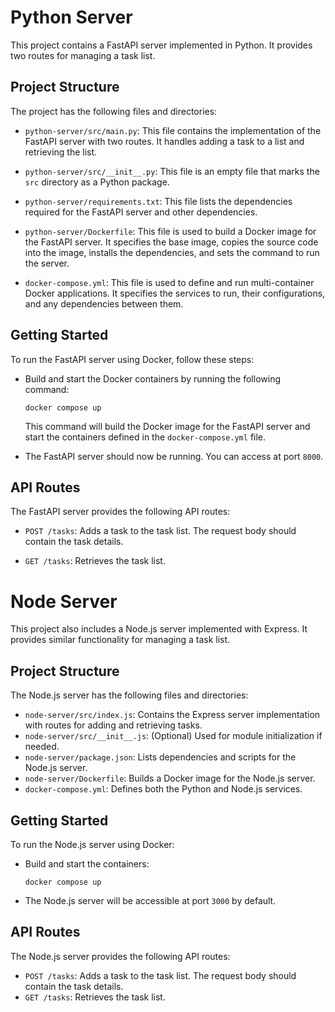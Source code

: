 # Python Server

This project contains a FastAPI server implemented in Python. It provides two routes for managing a task list.

## Project Structure

The project has the following files and directories:

- `python-server/src/main.py`: This file contains the implementation of the FastAPI server with two routes. It handles adding a task to a list and retrieving the list.

- `python-server/src/__init__.py`: This file is an empty file that marks the `src` directory as a Python package.

- `python-server/requirements.txt`: This file lists the dependencies required for the FastAPI server and other dependencies.

- `python-server/Dockerfile`: This file is used to build a Docker image for the FastAPI server. It specifies the base image, copies the source code into the image, installs the dependencies, and sets the command to run the server.

- `docker-compose.yml`: This file is used to define and run multi-container Docker applications. It specifies the services to run, their configurations, and any dependencies between them.

## Getting Started

To run the FastAPI server using Docker, follow these steps:

- Build and start the Docker containers by running the following command:

  ```shell
  docker compose up
  ```

  This command will build the Docker image for the FastAPI server and start the containers defined in the `docker-compose.yml` file.

- The FastAPI server should now be running. You can access at port `8000`.

## API Routes

The FastAPI server provides the following API routes:

- `POST /tasks`: Adds a task to the task list. The request body should contain the task details.

- `GET /tasks`: Retrieves the task list.
  
# Node Server

This project also includes a Node.js server implemented with Express. It provides similar functionality for managing a task list.

## Project Structure

The Node.js server has the following files and directories:

- `node-server/src/index.js`: Contains the Express server implementation with routes for adding and retrieving tasks.
- `node-server/src/__init__.js`: (Optional) Used for module initialization if needed.
- `node-server/package.json`: Lists dependencies and scripts for the Node.js server.
- `node-server/Dockerfile`: Builds a Docker image for the Node.js server.
- `docker-compose.yml`: Defines both the Python and Node.js services.

## Getting Started

To run the Node.js server using Docker:

- Build and start the containers:

  ```shell
  docker compose up
  ```

- The Node.js server will be accessible at port `3000` by default.

## API Routes

The Node.js server provides the following API routes:

- `POST /tasks`: Adds a task to the task list. The request body should contain the task details.
- `GET /tasks`: Retrieves the task list.